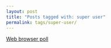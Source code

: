 ```yaml
---
layout: post
title: "Posts tagged with: super user"
permalink: tags/super-user/
---
```

[Web browser poll](/2012/02/web-browser-poll)
